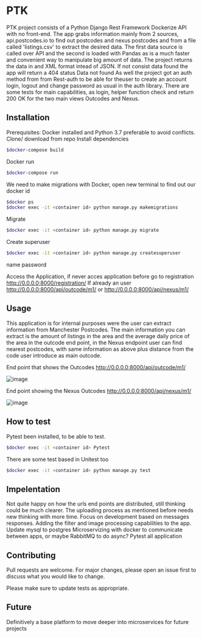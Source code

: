 # PTK

PTK project consists of a Python Django Rest Framework Dockerize API with no front-end. The app grabs information mainly from 2 sources,
api.postcodes.io to find out postcodes and nexus postcodes and from a file called 'listings.csv' to extract the desired data. The first data source is called 
over API and the second is loaded with Pandas as is a much faster and convenient way to manipulate big amount of data.
The project returns the data in and XML format intead of JSON.
If not consist data found the app will return a 404 status Data not found
As well the project got an auth method from from Rest-auth to be able for theuser to create an account login, logout and change password as usual in the auth library.
There are some tests for main capabilities, as login, helper function check and return 200 OK for the two main views Outcodes and Nexus.

## Installation

Prerequisites: Docker installed and Python 3.7 preferable to avoid conflicts.
Clone/ download from repo
Install dependencies
```bash
$docker-compose build
```
Docker run
```bash
$docker-compose run
```
We need to make migrations with Docker, open new terminal to find out our docker id
```bash
$docker ps
$docker exec -it <container id> python manage.py makemigrations
```
Migrate
```bash
$docker exec -it <container id> python manage.py migrate
```
Create superuser
```bash
$docker exec -it <container id> python manage.py createsuperuser
```
name
password

Access the Application, if never acces application before go to registration
http://0.0.0.0:8000/registration/
If already an user
http://0.0.0.0:8000/api/outcode/m1/
or
http://0.0.0.0:8000/api/nexus/m1/


## Usage

This application is for internal purposes were the user can extract information from Manchester Postcodes. The main information 
you can extract is the amount of listings in the area and the average daily price of the area in the outcode end point,
in the Nexus endpoint user can find nearest postcodes, with same information as above plus distance from the code user introduce
as main outcode.




End point that shows the Outcodes
http://0.0.0.0:8000/api/outcode/m1/

![image](https://user-images.githubusercontent.com/664965/116588934-685c7400-a91c-11eb-9374-e1af473fe91b.png)

End point showing the Nexus Outcodes
http://0.0.0.0:8000/api/nexus/m1/

![image](https://user-images.githubusercontent.com/664965/116594861-f8052100-a922-11eb-9d0d-b969dee13bc1.png)


## How to test
Pytest been installed, to be able to test.
```bash
$docker exec -it <container id> Pytest
```
There are some test based in Unitest too 
```bash
$docker exec -it <container id> python manage.py test
```
## Impelentation
Not quite happy on how the urls end points are distributed, still thinking could be much clearer.
The uploading process as mentioned before needs new thinking with more time.
Focus on development based on messages responses.
Adding the filter and image processing capabilities to the app.
Update mysql to postgres
Microservizing with docker to communicate between apps, or maybe RabbitMQ to do async?
Pytest all application

## Contributing
Pull requests are welcome. For major changes, please open an issue first to discuss what you would like to change.

Please make sure to update tests as appropriate.

## Future
Definitively a base platform to move deeper into microservices for future projects

